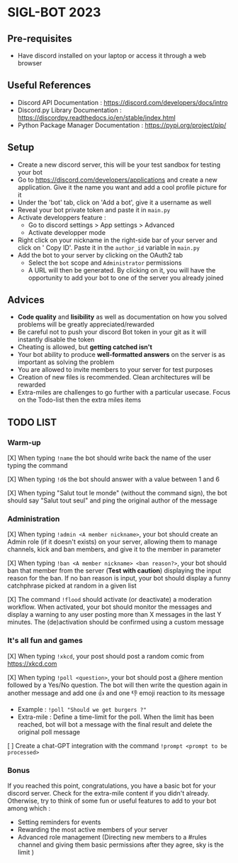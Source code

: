 # SIGL-BOT 2023

## Pre-requisites
* Have discord installed on your laptop or access it through a web browser

## Useful References
- Discord API Documentation : https://discord.com/developers/docs/intro
- Discord.py Library Documentation : https://discordpy.readthedocs.io/en/stable/index.html
- Python Package Manager Documentation : https://pypi.org/project/pip/


## Setup 

* Create a new discord server, this will be your test sandbox for testing your bot 
* Go to https://discord.com/developers/applications and create a new application. Give it the name you want and add a cool profile picture for it 
* Under the 'bot' tab, click on 'Add a bot', give it a username as well 
* Reveal your bot private token and paste it in `main.py` 
* Activate developpers feature :
    * Go to discord settings > App settings > Advanced
    * Activate developper mode
* Right click on your nickname in the right-side bar of your server and click on ' Copy ID'. Paste it in the `author_id` variable ìn `main.py`
* Add the bot to your server by clicking on the OAuth2 tab 
    * Select the `bot` scope and `Administrator` permissions
    * A URL will then be generated. By clicking on it, you will have the opportunity to add your bot to one of the server you already joined

## Advices
- **Code quality** and **lisibility** as well as documentation on how you solved problems will be greatly appreciated/rewarded
- Be careful not to push your discord Bot token in your git as it will instantly disable the token
- Cheating is allowed, but **getting catched isn't**
- Your bot ability to produce **well-formatted answers** on the server is as important as solving the problem
- You are allowed to invite members to your server for test purposes
- Creation of new files is recommended. Clean architectures will be rewarded
- Extra-miles are challenges to go further with a particular usecase. Focus on the Todo-list then the extra miles items

## TODO LIST

### Warm-up 

[X] When typing `!name` the bot should write back the name of the user typing the command

[X] When typing `!d6` the bot should answer with a value between 1 and 6

[X] When typing "Salut tout le monde" (without the command sign), the bot should say "Salut tout seul" and ping the original author of the message 

### Administration
[X] When typing `!admin <A member nickname>`, your bot should create an Admin role (if it doesn't exists) on your server, allowing them to manage channels, kick and ban members, and give it to the member in parameter

[X] When typing `!ban <A member nickname> <ban reason?>`, your bot should ban that member from the server (**Test with caution**) displaying the input reason for the ban. If no ban reason is input, your bot should display a funny catchphrase picked at random in a given list

[X] The command `!flood` should activate (or deactivate) a moderation workflow. When activated, your bot should monitor the messages and display a warning to any user posting more than X messages in the last Y minutes. The (de)activation should be confirmed using a custom message



### It's all fun and games
[X] When typing `!xkcd`, your post should post a random comic from https://xkcd.com

[X] When typing `!poll <question>`, your bot should post a @here mention followed by a Yes/No question. The bot will then write the question again in another message and add one :thumbsup: and one :thumbsdown: emoji reaction to its message 
- Example : `!poll "Should we get burgers ?"`
- Extra-mile : Define a time-limit for the poll. When the limit has been reached, bot will bot a message with the final result and delete the original poll message

[ ] Create a chat-GPT integration with the command `!prompt <prompt to be processed>`


### Bonus

If you reached this point, congratulations, you have a basic bot for your discord server. Check for the extra-mile content if you didn't already. Otherwise, try to think of some fun or useful features to add to your bot among which :

 - Setting reminders for events 
 - Rewarding the most active members of your server
 - Advanced role management (Directing new members to a #rules channel and giving them basic permissions after they agree, sky is the limit )


